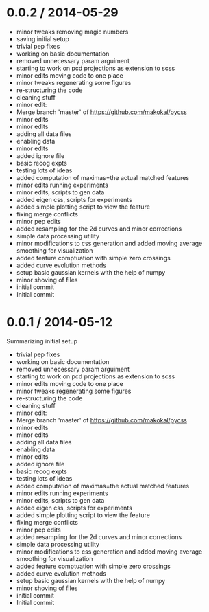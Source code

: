 
0.0.2 / 2014-05-29 
==================

 * minor tweaks removing magic numbers
 * saving initial setup
 * trivial pep fixes
 * working on basic documentation
 * removed unnecessary param arguiment
 * starting to work on pcd projections as extension to scss
 * minor edits moving code to one place
 * minor tweaks regenerating some figures
 * re-structuring the code
 * cleaning stuff
 * minor edit:
 * Merge branch 'master' of https://github.com/makokal/pycss
 * minor edits
 * minor edits
 * adding all data files
 * enabling data
 * minor edits
 * added ignore file
 * basic recog expts
 * testing lots of ideas
 * added computation of maximas=the actual matched features
 * minor edits running experiments
 * minor edits, scripts to gen data
 * added eigen css, scripts for experiments
 * added simple plotting script to view the feature
 * fixing merge conflicts
 * minor pep edits
 * added resampling for the 2d curves and minor corrections
 * simple data processing utility
 * minor modifications to css generation and added moving average smoothing for visualization
 * added feature comptuation with simple zero crossings
 * added curve evolution methods
 * setup basic gaussian kernels with the help of numpy
 * minor shoving of files
 * initial commit
 * Initial commit

0.0.1 / 2014-05-12 
==================
Summarizing initial setup

 * trivial pep fixes
 * working on basic documentation
 * removed unnecessary param arguiment
 * starting to work on pcd projections as extension to scss
 * minor edits moving code to one place
 * minor tweaks regenerating some figures
 * re-structuring the code
 * cleaning stuff
 * minor edit:
 * Merge branch 'master' of https://github.com/makokal/pycss
 * minor edits
 * minor edits
 * adding all data files
 * enabling data
 * minor edits
 * added ignore file
 * basic recog expts
 * testing lots of ideas
 * added computation of maximas=the actual matched features
 * minor edits running experiments
 * minor edits, scripts to gen data
 * added eigen css, scripts for experiments
 * added simple plotting script to view the feature
 * fixing merge conflicts
 * minor pep edits
 * added resampling for the 2d curves and minor corrections
 * simple data processing utility
 * minor modifications to css generation and added moving average smoothing for visualization
 * added feature comptuation with simple zero crossings
 * added curve evolution methods
 * setup basic gaussian kernels with the help of numpy
 * minor shoving of files
 * initial commit
 * Initial commit
